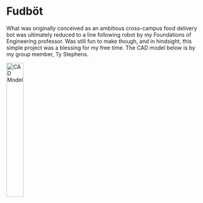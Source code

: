 # Fudböt

What was originally conceived as an ambitious cross-campus food delivery bot was ultimately reduced to a line following robot by my Foundations of Engineering professor. Was still fun to make though, and in hindsight, this simple project was a blessing for my free time. The CAD model below is by my group member, Ty Stephens. 

<img src="https://github.com/Krevace/fudbot/assets/55517452/dd7b3462-3133-4d97-a8a0-4fa88b95b6d8" alt="CAD Model" width="30%"/>
